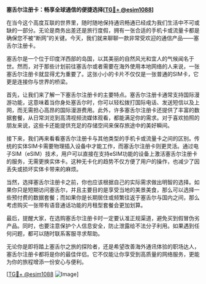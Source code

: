 **塞舌尔注册卡：畅享全球通信的便捷选择[[TG💪+ @esim1088](https://t.me/s/esim1088)]**

在当今这个高度互联的世界里，随时随地保持通讯畅通已经成为我们生活中不可或缺的一部分。无论是商务出差还是旅行度假，拥有一张合适的手机卡或流量卡都是确保您不被“断网”的关键。今天，我们就来聊聊一款非常受欢迎的通信产品——塞舌尔注册卡。

塞舌尔是一个位于印度洋西部的岛国，以其美丽的自然风光和宜人的气候闻名于世。然而，对于那些计划前往塞舌尔或者需要在海外使用本地网络的人来说，一张塞舌尔注册卡就显得尤为重要了。这张小小的卡片不仅仅是一张普通的SIM卡，它更是连接你与世界的桥梁。

首先，让我们来了解一下塞舌尔注册卡的主要特点。塞舌尔注册卡通常支持国际漫游功能，这意味着当你身处塞舌尔时，你可以轻松拨打国际电话、发送短信以及上网，而无需担心高昂的国际漫游费用。此外，许多塞舌尔注册卡还提供了丰富的数据套餐，从日常浏览到高清视频流媒体观看，都能满足你的需求。对于喜欢拍照的朋友来说，这些卡还能提供充足的存储空间来保存旅途中的美好瞬间。

接下来，我们再来看看塞舌尔注册卡与其他类型的手机卡或流量卡之间的区别。传统的实体SIM卡需要物理插入设备中才能工作，而塞舌尔注册卡则更灵活。通过电子SIM（eSIM）技术，用户可以直接在支持eSIM功能的设备上激活塞舌尔注册卡的服务，无需更换实体卡。这种无卡化的趋势不仅方便了用户的操作，也减少了因丢失或损坏实体卡带来的麻烦。

当然，选择塞舌尔注册卡之前，你也应该根据自己的实际需求做出明智的选择。如果你只是短期访问塞舌尔，并且主要目的是享受当地的美景美食，那么可以选择一些预付费的数据套餐；而如果你是长期居住或频繁往返于塞舌尔与国内之间，那么考虑购买一张带有语音通话功能的月租型套餐会更加划算。

最后，提醒大家，在选购塞舌尔注册卡时一定要认准正规渠道，避免买到假冒伪劣产品。同时，也要注意保护个人信息安全，防止泄露给不法分子利用。如果遇到任何问题，都可以随时联系客服寻求帮助。

无论你是即将踏上塞舌尔之旅的探险者，还是希望改善海外通讯体验的职场达人，塞舌尔注册卡都将是你的最佳伴侣。它不仅能让你享受到高质量的网络服务，更能为你的旅程增添一份安心与便利。

[[TG💪+ @esim1088](https://t.me/s/esim1088) ![Image](https://i.postimg.cc/4NQfJmqS/Snipaste-2025-05-13-00-14-12.png)]